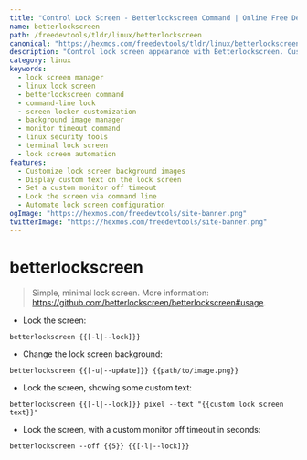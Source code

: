 ```yaml
---
title: "Control Lock Screen - Betterlockscreen Command | Online Free DevTools by Hexmos"
name: betterlockscreen
path: /freedevtools/tldr/linux/betterlockscreen
canonical: "https://hexmos.com/freedevtools/tldr/linux/betterlockscreen/"
description: "Control lock screen appearance with Betterlockscreen. Customize background images, display custom text, and set monitor timeout with ease. Free online tool, no registration required."
category: linux
keywords:
  - lock screen manager
  - linux lock screen
  - betterlockscreen command
  - command-line lock
  - screen locker customization
  - background image manager
  - monitor timeout command
  - linux security tools
  - terminal lock screen
  - lock screen automation
features:
  - Customize lock screen background images
  - Display custom text on the lock screen
  - Set a custom monitor off timeout
  - Lock the screen via command line
  - Automate lock screen configuration
ogImage: "https://hexmos.com/freedevtools/site-banner.png"
twitterImage: "https://hexmos.com/freedevtools/site-banner.png"
---
```


# betterlockscreen

> Simple, minimal lock screen.
> More information: <https://github.com/betterlockscreen/betterlockscreen#usage>.

- Lock the screen:

`betterlockscreen {{[-l|--lock]}}`

- Change the lock screen background:

`betterlockscreen {{[-u|--update]}} {{path/to/image.png}}`

- Lock the screen, showing some custom text:

`betterlockscreen {{[-l|--lock]}} pixel --text "{{custom lock screen text}}"`

- Lock the screen, with a custom monitor off timeout in seconds:

`betterlockscreen --off {{5}} {{[-l|--lock]}}`
